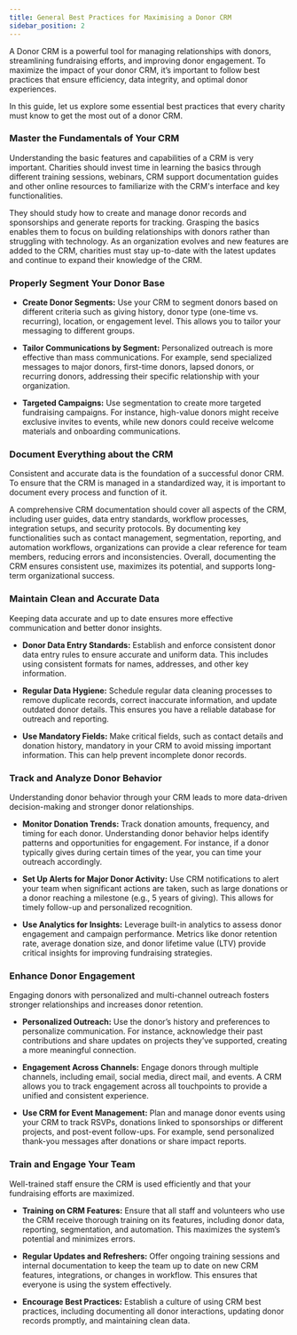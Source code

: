```yaml
---
title: General Best Practices for Maximising a Donor CRM
sidebar_position: 2
---
```


A Donor CRM is a powerful tool for managing relationships with donors, streamlining fundraising efforts, and improving donor engagement. To maximize the impact of your donor CRM, it’s important to follow best practices that ensure efficiency, data integrity, and optimal donor experiences. 

In this guide, let us explore some essential best practices that every charity must know to get the most out of a donor CRM.

### Master the Fundamentals of Your CRM

Understanding the basic features and capabilities of a CRM is very important. Charities should invest time in learning the basics through different training sessions, webinars, CRM support documentation guides and other online resources to familiarize with the CRM's interface and key functionalities. 

They should study how to create and manage donor records and sponsorships and generate reports for tracking. Grasping the basics enables them to focus on building relationships with donors rather than struggling with technology. As an organization evolves and new features are added to the CRM, charities must stay up-to-date with the latest updates and continue to expand their knowledge of the CRM.

### Properly Segment Your Donor Base

- **Create Donor Segments:** Use your CRM to segment donors based on different criteria such as giving history, donor type (one-time vs. recurring), location, or engagement level. This allows you to tailor your messaging to different groups.

- **Tailor Communications by Segment:** Personalized outreach is more effective than mass communications. For example, send specialized messages to major donors, first-time donors, lapsed donors, or recurring donors, addressing their specific relationship with your organization.

- **Targeted Campaigns:** Use segmentation to create more targeted fundraising campaigns. For instance, high-value donors might receive exclusive invites to events, while new donors could receive welcome materials and onboarding communications.

### Document Everything about the CRM

Consistent and accurate data is the foundation of a successful donor CRM. To ensure that the CRM is managed in a standardized way, it is important to document every process and function of it. 

A comprehensive CRM documentation should cover all aspects of the CRM, including user guides, data entry standards, workflow processes, integration setups, and security protocols. By documenting key functionalities such as contact management, segmentation, reporting, and automation workflows, organizations can provide a clear reference for team members, reducing errors and inconsistencies. Overall, documenting the CRM ensures consistent use, maximizes its potential, and supports long-term organizational success.

### Maintain Clean and Accurate Data

Keeping data accurate and up to date ensures more effective communication and better donor insights.

- **Donor Data Entry Standards:** Establish and enforce consistent donor data entry rules to ensure accurate and uniform data. This includes using consistent formats for names, addresses, and other key information.

- **Regular Data Hygiene:** Schedule regular data cleaning processes to remove duplicate records, correct inaccurate information, and update outdated donor details. This ensures you have a reliable database for outreach and reporting.

- **Use Mandatory Fields:** Make critical fields, such as contact details and donation history, mandatory in your CRM to avoid missing important information. This can help prevent incomplete donor records.

### Track and Analyze Donor Behavior

Understanding donor behavior through your CRM leads to more data-driven decision-making and stronger donor relationships.

- **Monitor Donation Trends:** Track donation amounts, frequency, and timing for each donor. Understanding donor behavior helps identify patterns and opportunities for engagement. For instance, if a donor typically gives during certain times of the year, you can time your outreach accordingly.

- **Set Up Alerts for Major Donor Activity:** Use CRM notifications to alert your team when significant actions are taken, such as large donations or a donor reaching a milestone (e.g., 5 years of giving). This allows for timely follow-up and personalized recognition.

- **Use Analytics for Insights:** Leverage built-in analytics to assess donor engagement and campaign performance. Metrics like donor retention rate, average donation size, and donor lifetime value (LTV) provide critical insights for improving fundraising strategies.

### Enhance Donor Engagement

Engaging donors with personalized and multi-channel outreach fosters stronger relationships and increases donor retention.

- **Personalized Outreach:** Use the donor’s history and preferences to personalize communication. For instance, acknowledge their past contributions and share updates on projects they’ve supported, creating a more meaningful connection.

- **Engagement Across Channels:** Engage donors through multiple channels, including email, social media, direct mail, and events. A CRM allows you to track engagement across all touchpoints to provide a unified and consistent experience.

- **Use CRM for Event Management:** Plan and manage donor events using your CRM to track RSVPs, donations linked to sponsorships or different projects, and post-event follow-ups. For example, send personalized thank-you messages after donations or share impact reports.

### Train and Engage Your Team

Well-trained staff ensure the CRM is used efficiently and that your fundraising efforts are maximized.

- **Training on CRM Features:** Ensure that all staff and volunteers who use the CRM receive thorough training on its features, including donor data, reporting, segmentation, and automation. This maximizes the system’s potential and minimizes errors.

- **Regular Updates and Refreshers:** Offer ongoing training sessions and internal documentation to keep the team up to date on new CRM features, integrations, or changes in workflow. This ensures that everyone is using the system effectively.

- **Encourage Best Practices:** Establish a culture of using CRM best practices, including documenting all donor interactions, updating donor records promptly, and maintaining clean data.